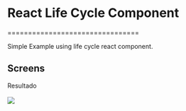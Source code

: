 # React Life Cycle Component

================================

Simple Example using life cycle react component.

## Screens

Resultado
<br><br>
<img src="https://s3-eu-west-1.amazonaws.com/newbucketforimages/cd_react/reactlist.png">
